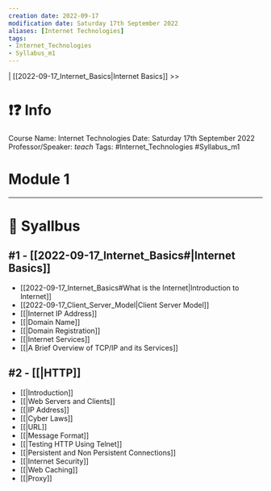 ```yaml
---
creation date: 2022-09-17
modification date: Saturday 17th September 2022
aliases: [Internet Technologies] 
tags: 
- Internet_Technologies
- Syllabus_m1
---
```


 | [[2022-09-17_Internet_Basics|Internet Basics]] >>

# ❗❓ Info
Course Name: Internet Technologies
Date: Saturday 17th September 2022
Professor/Speaker: *teach*
Tags: #Internet_Technologies #Syllabus_m1 

# Module 1
---
# 📕 Syallbus

##  #1 - [[2022-09-17_Internet_Basics#|Internet Basics]]
- [[2022-09-17_Internet_Basics#What is the Internet|Introduction to Internet]]
- [[2022-09-17_Client_Server_Model|Client Server Model]]
- [[|Internet IP Address]]
- [[|Domain Name]]
- [[|Domain Registration]]
- [[|Internet Services]]
- [[|A Brief Overview of TCP/IP and its Services]]

## #2 - [[|HTTP]]
- [[|Introduction]]
- [[|Web Servers and Clients]]
- [[|IP Address]]
- [[|Cyber Laws]]
- [[|URL]]
- [[|Message Format]]
- [[|Testing HTTP Using Telnet]]
- [[|Persistent and Non Persistent Connections]]
- [[|Internet Security]]
- [[|Web Caching]]
- [[|Proxy]]